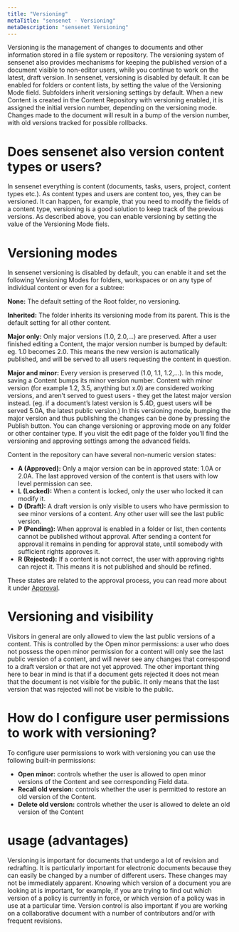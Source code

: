 ```yaml
---
title: "Versioning"
metaTitle: "sensenet - Versioning"
metaDescription: "sensenet Versioning"
---
```


Versioning is the management of changes to documents and other information stored in a file system or repository.
The versioning system of sensenet also provides mechanisms for keeping the published version of a document visible to non-editor users, while you continue to work on the latest, draft version.
In sensenet, versioning is disabled by default. It can be enabled for folders or content lists, by setting the value of the Versioning Mode field. Subfolders inherit versioning settings by default. 
When a new Content is created in the Content Repository with versioning enabled, it is assigned the initial version number, depending on the versioning mode. Changes made to the document will result in a bump of the version number, with old versions tracked for possible rollbacks.

# Does sensenet also version content types or users?
In sensenet everything is content (documents, tasks, users, project, content types etc.). As content types and users are content too, yes, they can be versioned. It can happen, for example, that you need to modify the fields of a content type, versioning is a good solution to keep track of the previous versions. As described above, you can enable versioning by setting the value of the Versioning Mode fiels.

# Versioning modes
In sensenet versioning is disabled by default, you can enable it and set the following Versioning Modes for folders, workspaces or on any type of individual content or even for a subtree:

**None:** The default setting of the Root folder, no versioning.

**Inherited:** The folder inherits its versioning mode from its parent. This is the default setting for all other content.

**Major only:** Only major versions (1.0, 2.0,…) are preserved. After a user finished editing a Content, the major version number is bumped by default: eg. 1.0 becomes 2.0. This means the new version is automatically published, and will be served to all users requesting the content in question.

**Major and minor:** Every version is preserved (1.0, 1.1, 1.2,…). In this mode, saving a Content bumps its minor version number. Content with minor version (for example 1.2, 3.5, anything but x.0) are considered working versions, and aren’t served to guest users - they get the latest major version instead. (eg. if a document’s latest version is 5.4D, guest users will be served 5.0A, the latest public version.) In this versioning mode, bumping the major version and thus publishing the changes can be done by pressing the Publish button.
You can change versioning or approving mode on any folder or other container type. If you visit the edit page of the folder you'll find the versioning and approving settings among the advanced fields.

Content in the repository can have several non-numeric version states:
- **A (Approved):** Only a major version can be in approved state: 1.0A or 2.0A. The last approved version of the content is that users with low level permission can see.
- **L (Locked):** When a content is locked, only the user who locked it can modify it.
- **D (Draft):** A draft version is only visible to users who have permission to see minor versions of a content. Any other user will see the last public version.
- **P (Pending):** When approval is enabled in a folder or list, then contents cannot be published without approval. After sending a content for approval it remains in pending for approval state, until somebody with sufficient rights approves it.
- **R (Rejected):** If a content is not correct, the user with approving rights can reject it. This means it is not published and should be refined.

These states are related to the approval process, you can read more about it under [Approval](/concepts/simple-approval).

# Versioning and visibility
Visitors in general are only allowed to view the last public versions of a content. This is controlled by the Open minor permissions: a user who does not possess the open minor permission for a content will only see the last public version of a content, and will never see any changes that correspond to a draft version or that are not yet approved. The other important thing here to bear in mind is that if a document gets rejected it does not mean that the document is not visible for the public. It only means that the last version that was rejected will not be visible to the public.

# How do I configure user permissions to work with versioning?
To configure user permissions to work with versioning you can use the following built-in permissions:
- **Open minor:** controls whether the user is allowed to open minor versions of the Content and see corresponding Field data.
- **Recall old version:** controls whether the user is permitted to restore an old version of the Content.
- **Delete old version:** controls whether the user is allowed to delete an old version of the Content

# usage (advantages)
Versioning is important for documents that undergo a lot of revision and redrafting. It is particularly important for electronic documents because they can easily be changed by a number of different users. These changes may not be immediately apparent. Knowing which version of a document you are looking at is important, for example, if you are trying to find out which version of a policy is currently in force, or which version of a policy was in use at a particular time. Version control is also important if you are working on a collaborative document with a number of contributors and/or with frequent revisions.
